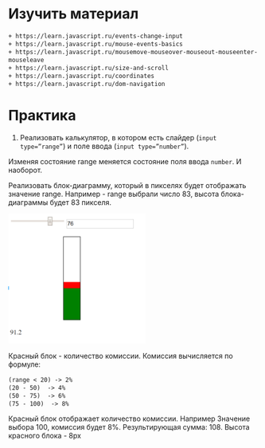 ﻿# Изучить материал

    + https://learn.javascript.ru/events-change-input
    + https://learn.javascript.ru/mouse-events-basics
    + https://learn.javascript.ru/mousemove-mouseover-mouseout-mouseenter-mouseleave
    + https://learn.javascript.ru/size-and-scroll
    + https://learn.javascript.ru/coordinates
    + https://learn.javascript.ru/dom-navigation

# Практика

1. Реализовать калькулятор, в котором есть слайдер (`input type=”range”`) и поле ввода (`input type=”number”`).

Изменяя состояние range меняется состояние поля ввода `number`. И наоборот.

Реализовать блок-диаграмму, который в пикселях будет отображать значение range.
Например - range выбрали число 83, высота блока-диаграммы будет 83 пикселя.

![Alt Text](/src/images/img_3.png)

Красный блок - количество комиссии. Комиссия вычисляется по формуле:

    (range < 20) -> 2%
    (20 - 50)  -> 4%
    (50 - 75)  -> 6%
    (75 - 100)  -> 8%

Красный блок отображает количество комиссии. Например Значение выбора 100, комиссия будет 8%. Результирующая сумма: 108. Высота красного блока - 8px
